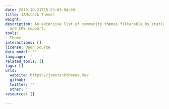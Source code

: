 ```yaml
---
date: 2019-10-21T15:53:03-04:00
title: JAMstack Themes
weight: 
description: An extensive list of community themes filterable by static site generator
  and CMS support.
tools:
- Theme
interactions: []
license: Open Source
data_model: ''
language: ''
related_tools: []
tags: []
urls:
  website: https://jamstackthemes.dev
  github: ''
  twitter: ''
  other: ''
resources: []

---
```

